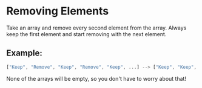 # **Removing Elements**

Take an array and remove every second element from the array. Always keep the first element and start removing with the next element.

## **Example:**

```javascript
["Keep", "Remove", "Keep", "Remove", "Keep", ...] --> ["Keep", "Keep", "Keep", ...]
```

None of the arrays will be empty, so you don't have to worry about that!
